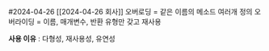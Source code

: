 #2024-04-26 [[2024-04-26 회사]]
오버로딩 = 같은 이름의 메소드 여러개 정의
오버라이딩 = 이름, 매개변수, 반환 유형만 갖고 재사용

**사용 이유** : 다형성, 재사용성, 유연성

